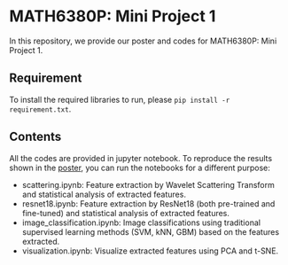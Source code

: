 # MATH6380P: Mini Project 1

In this repository, we provide our poster and codes for MATH6380P: Mini Project 1.

## Requirement
To install the required libraries to run, please ``pip install -r requirement.txt``.

## Contents
All the codes are provided in jupyter notebook. To reproduce the results shown in the [poster](./Poster.pdf), you can run the notebooks for a different purpose:
- scattering.ipynb: Feature extraction by Wavelet Scattering Transform and statistical analysis of extracted features.
- resnet18.ipynb: Feature extraction by ResNet18 (both pre-trained and fine-tuned) and statistical analysis of extracted features.
- image_classification.ipynb: Image classifications using traditional supervised learning methods (SVM, kNN, GBM) based on the features extracted.
- visualization.ipynb: Visualize extracted features using PCA and t-SNE.